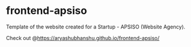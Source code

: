 # frontend-apsiso

Template of the website created for a Startup - APSISO (Website Agency).

Check out @https://aryashubhanshu.github.io/frontend-apsiso/
